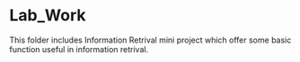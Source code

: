 # Lab_Work
This folder includes Information Retrival mini project which offer some basic function useful in information retrival.
